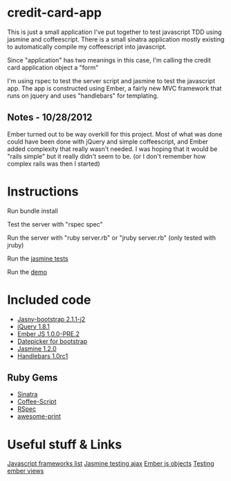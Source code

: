 credit-card-app
===============
This is just a small application I've put together to test javascript TDD using jasmine and coffeescript. There is a
small sinatra application mostly existing to automatically compile my coffeescript into javascript.

Since "application" has two meanings in this case, I'm calling the credit card application object a "form"

I'm using rspec to test the server script and jasmine to test the javascript app. The app is constructed using
Ember, a fairly new MVC framework that runs on jquery and uses "handlebars" for templating.

Notes - 10/28/2012
------------------
Ember turned out to be way overkill for this project. Most of what was done could have been done with jQuery and
simple coffeescript, and Ember added complexity that really wasn't needed. I was hoping that it would be
"rails simple" but it really didn't seem to be. (or I don't remember how complex rails was then I started)

Instructions
============
Run bundle install

Test the server with "rspec spec"

Run the server with "ruby server.rb" or "jruby server.rb" (only tested with jruby)

Run the [jasmine tests](http://localhost:4567/test)

Run the [demo](http://localhost:4567/demo)

Included code
=============
* [Jasny-bootstrap 2.1.1-j2](http://jasny.github.com/bootstrap/index.html)
* [jQuery 1.8.1](http://jquery.com/)
* [Ember JS 1.0.0-PRE.2](http://emberjs.com/)
* [Datepicker for bootstrap](http://www.eyecon.ro/bootstrap-datepicker/)
* [Jasmine 1.2.0](https://jasmine.github.io/)
* [Handlebars 1.0rc1](http://handlebarsjs.com/)

Ruby Gems
---------
* [Sinatra](http://www.sinatrarb.com/)
* [Coffee-Script](https://github.com/josh/ruby-coffee-script)
* [RSpec](http://rspec.info/)
* [awesome-print](https://github.com/michaeldv/awesome_print)

Useful stuff & Links
====================
[Javascript frameworks list](http://codebrief.com/2012/01/the-top-10-javascript-mvc-frameworks-reviewed/)
[Jasmine testing ajax](http://damaneice.blogspot.com/2011/11/using-jasmine-to-test-jquery-ajax.html)
[Ember js objects](http://www.cerebris.com/blog/2012/03/06/understanding-ember-object/)
[Testing ember views](http://shairez.com/2012/07/ember-js-tdd-how-to-test-your-ember-views/)
